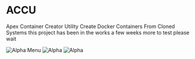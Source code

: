 # ACCU
Apex Container Creator Utility Create Docker Containers From Cloned Systems 
this project has been in the works a few weeks more to test please wait 

![Alpha Menu](https://github.com/user-attachments/assets/09acce83-19a8-4a65-93f4-ddc334563773)
![Alpha](https://github.com/user-attachments/assets/ebee7088-c4d0-4bba-9eaf-2cbe2a007019)
![Alpha](https://github.com/user-attachments/assets/cce8af89-d317-4f8d-8c2f-16bb901a85bd)
